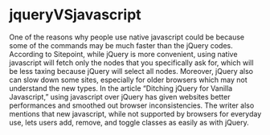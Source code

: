 # jqueryVSjavascript

One of the reasons why people use native javascript could be because some of the commands may be much faster than the jQuery codes. According to Sitepoint, while jQuery is more convenient, using native javascript will fetch only the nodes that you specifically ask for, which will be less taxing because jQuery will select all nodes. Moreover, jQuery also can slow down some sites, especially for older browsers which may not understand the new types. In the article “Ditching jQuery for Vanilla Javascript,” using javascript over jQuery has given websites better performances and smoothed out browser inconsistencies. The writer also mentions that new javascript, while not supported by browsers for everyday use, lets users add, remove, and toggle classes as easily as with jQuery.
